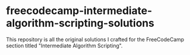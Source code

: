 # freecodecamp-intermediate-algorithm-scripting-solutions

This repository is all the original solutions I crafted for the FreeCodeCamp section titled "Intermediate Algorithm Scripting".
